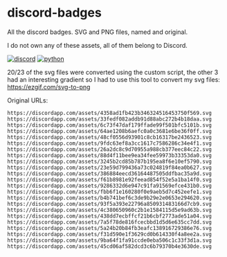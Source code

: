 # discord-badges
All the discord badges. SVG and PNG files, named and original.

I do not own any of these assets, all of them belong to Discord.

[![discord](https://img.shields.io/badge/Discord-blue?style=for-the-badge)](https://discord.com/)
[![python](https://img.shields.io/badge/python-v3.8.3-green?style=for-the-badge)](https://www.python.org/downloads/release/python-383/)

20/23 of the svg files were converted using the custom script, the other 3 had an interesting gradient so I had to use this tool to convert my svg files: https://ezgif.com/svg-to-png
 
Original URLs:
```
https://discordapp.com/assets/4358ad1fb423b346324516453750f569.svg
https://discordapp.com/assets/33fedf082addb91d88abc272b4b18daa.svg
https://discordapp.com/assets/6c73f47daf179ffade99f501bfc5101b.svg
https://discordapp.com/assets/64ae1208b6aefc0a0c3681e6be36f0ff.svg
https://discordapp.com/assets/48cf0556d93901c8cb16317be2436523.svg
https://discordapp.com/assets/9fdc63ef8a3cc1617c7586286c34e4f1.svg
https://discordapp.com/assets/26a2dc8c9d70955a988cb377eec84c22.svg
https://discordapp.com/assets/88d4f11bee9ea34fee59973b33353da0.svg
https://discordapp.com/assets/3245b2cd85b787b195ea8f6e10ef5790.svg
https://discordapp.com/assets/23e59d799436a73c024819f84ea0b627.svg
https://discordapp.com/assets/386884eecd36164487505ddfbac35a9d.svg
https://discordapp.com/assets/f61b8981e92feead854f52e5a1ba14f0.svg
https://discordapp.com/assets/9286332d6e947c91fa91569efce431b0.svg
https://discordapp.com/assets/fbb6f1e160280f0e9aeb5d7c452eefe1.svg
https://discordapp.com/assets/b4b741bef6c3de9b29e2e0653e294620.svg
https://discordapp.com/assets/93f5a393e22796a850931483166d7cb9.svg
https://discordapp.com/assets/4c380650960c2b1e1584115d5e9ad63b.svg
https://discordapp.com/assets/438dd7ecbffcf21b6cbf2773ade51a04.svg
https://discordapp.com/assets/7a5f78de816fcecbbd1d5d6e635cc7dd.svg
https://discordapp.com/assets/5a24b20b84fb3eafc138916729386e76.svg
https://discordapp.com/assets/f31d590e1f3629cd0b614330f4a8ee2a.svg
https://discordapp.com/assets/9ba64f1fa91ccde0eba506c1c33f3d1a.svg
https://discordapp.com/assets/45cd06af582dcd3c6b79370b4e3630de.svg
```
